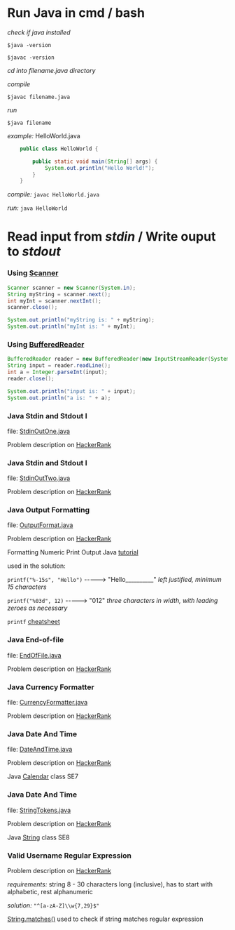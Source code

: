 # Run Java in cmd / bash

_check if java installed_

`$java -version`

`$javac -version`

_cd into filename.java directory_

_compile_ 

`$javac filename.java`

_run_

`$java filename`

_example:_ HelloWorld.java

```java
	public class HelloWorld {

    	public static void main(String[] args) {
        	System.out.println("Hello World!");
    	}
	}
```

_compile:_ `javac HelloWorld.java`

_run:_ `java HelloWorld`

# Read input from _stdin_ / Write ouput to _stdout_

### Using [Scanner](https://docs.oracle.com/javase/8/docs/api/java/util/Scanner.html)

```java
Scanner scanner = new Scanner(System.in);
String myString = scanner.next();
int myInt = scanner.nextInt();
scanner.close();

System.out.println("myString is: " + myString);
System.out.println("myInt is: " + myInt);
```

### Using [BufferedReader](https://docs.oracle.com/javase/8/docs/api/java/io/BufferedReader.html)

```java
BufferedReader reader = new BufferedReader(new InputStreamReader(System.in));
String input = reader.readLine();
int a = Integer.parseInt(input);
reader.close();

System.out.println("input is: " + input);
System.out.println("a is: " + a);
```

### Java Stdin and Stdout I

file: [StdinOutOne.java](/StdinOutOne.java)

Problem description on [HackerRank](https://www.hackerrank.com/challenges/java-stdin-and-stdout-1/problem "stdinoutone@HR")

### Java Stdin and Stdout I

file: [StdinOutTwo.java](/StdinOutTwo.java)

Problem description on [HackerRank](https://www.hackerrank.com/challenges/java-stdin-stdout/problem "stdinouttwo@HR")

### Java Output Formatting

file: [OutputFormat.java](/OutputFormat.java)

Problem description on [HackerRank](https://www.hackerrank.com/challenges/java-output-formatting/problem "OutputFormat@HR")

Formatting Numeric Print Output Java [tutorial](https://docs.oracle.com/javase/tutorial/java/data/numberformat.html)

used in the solution: 

`printf("%-15s", "Hello")`  -----> "Hello__________" _left justified, minimum 15 characters_

`printf("%03d", 12)` -----> "012" _three characters in width, with leading zeroes as necessary_

`printf` [cheatsheet](https://alvinalexander.com/programming/printf-format-cheat-sheet)

### Java End-of-file

file: [EndOfFile.java](/EndOfFile.java)

Problem description on [HackerRank](https://www.hackerrank.com/challenges/java-end-of-file/problem "EndOfFile@HR")

### Java Currency Formatter

file: [CurrencyFormatter.java](/CurrencyFormatter.java)

Problem description on [HackerRank](https://www.hackerrank.com/challenges/java-currency-formatter/problem "CurrencyFormatter@HR")

### Java Date And Time

file: [DateAndTime.java](/DateAndTime.java)

Problem description on [HackerRank](https://www.hackerrank.com/challenges/java-date-and-time/problem "DateAndTime@HR")

Java [Calendar](https://docs.oracle.com/javase/7/docs/api/java/util/Calendar.html) class SE7

### Java Date And Time

file: [StringTokens.java](/StringTokens.java)

Problem description on [HackerRank](https://www.hackerrank.com/challenges/java-string-tokens/problem "StringTokens@HR")

Java [String](https://docs.oracle.com/javase/8/docs/api/java/lang/String.html) class SE8

### Valid Username Regular Expression

Problem description on [HackerRank](https://www.hackerrank.com/challenges/valid-username-checker/problem "StringRegEx@HR")

_requirements:_ string 8 - 30 characters long (inclusive), has to start with alphabetic, rest alphanumeric 

_solution:_ `"^[a-zA-Z]\\w{7,29}$"`

[String.matches()](https://docs.oracle.com/javase/8/docs/api/java/lang/String.html#matches-java.lang.String-) used to check if string matches regular expression

